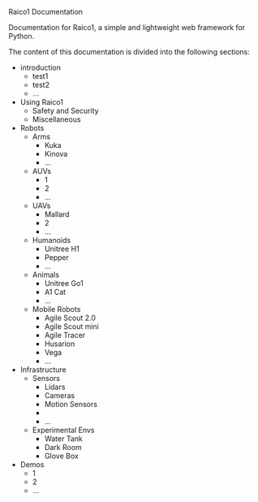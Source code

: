 Raico1 Documentation

Documentation for Raico1, a simple and lightweight web framework for Python.

The content of this documentation is divided into the following sections:

- introduction
  - test1
  - test2
  - ...
- Using Raico1
  - Safety and Security
  - Miscellaneous
- Robots
  - Arms
    - Kuka
    - Kinova
    - ...
  - AUVs
    - 1
    - 2
    - ...
  - UAVs
    - Mallard
    - 2
    - ...
  - Humanoids
    - Unitree H1
    - Pepper
    - ...
  - Animals
    - Unitree Go1
    - A1 Cat
    - ...
  - Mobile Robots
    - Agile Scout 2.0
    - Agile Scout mini
    - Agile Tracer
    - Husarion
    - Vega
    - ...
- Infrastructure
  - Sensors
    - Lidars
    - Cameras
    - Motion Sensors
    - 
    - ...
  - Experimental Envs
    - Water Tank
    - Dark Room
    - Glove Box
- Demos
  - 1
  - 2
  - ...
